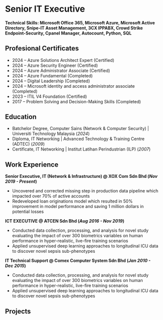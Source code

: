 # Senior IT Executive

#### Technical Skills: Microsoft Office 365, Microsoft Azure, Microsoft Active Directory, Snipe-IT Asset Management, 3CX IPPABX, Crowd Strike Endpoint-Security, Cpanel Manager, Autocount, Python, SQL

## Profesional Certificates
- 2024 – Azure Solutions Architect Expert (Certified)
- 2024 – Azure Security Engineer (Certified)
- 2024 – Azure Administrator Associate (Certified)
- 2024 – Azure Fundamental (Completed)
- 2024 – Digital Leadership (Completed)
- 2024 – Microsoft identity and access administrator associate (Completed)
- 2023 – ITIL V4 Foundation (Certified)
- 2017 – Problem Solving and Decision-Making Skills (Completed)

## Education
- Batchelor Degree, Computer Sains (Network & Computer Security) | Universiti Technology Malaysia (_2024_)								       		
- Diploma, IT Networking	| Advanced Technology & Training Centre (ADTEC) (_2009_)	 			        		
- Certificate, IT Networking | Institut Latihan Perindustrian (ILP)  (_2007_)

## Work Experience
**Senior Executive, IT (Network & Infrastructure) @ XOX Com Sdn Bhd (_Nov 2019 - Present_)**
- Uncovered and corrected missing step in production data pipeline which impacted over 70% of active accounts
- Redeveloped loan originations model which resulted in 50% improvement in model performance and saving 1 million dollars in potential losses

**ICT EXECUTIVE  @ ATCEN Sdn Bhd (_Aug 2016 - Nov 2019_)**
- Conducted data collection, processing, and analysis for novel study evaluating the impact of over 300 biometrics variables on human performance in hyper-realistic, live-fire training scenarios
- Applied unsupervised deep learning approaches to longitudinal ICU data to discover novel sepsis sub-phenotypes

**IT Technical Support @ Comex Computer System Sdn Bhd (_Jan 2010 - Dec 2015_)**
- Conducted data collection, processing, and analysis for novel study evaluating the impact of over 300 biometrics variables on human performance in hyper-realistic, live-fire training scenarios
- Applied unsupervised deep learning approaches to longitudinal ICU data to discover novel sepsis sub-phenotypes


## Projects
